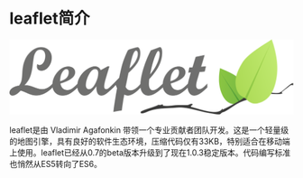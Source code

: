 leaflet简介
====
![](/imgs/leaflet_logo.svg)

leaflet是由 Vladimir Agafonkin 带领一个专业贡献者团队开发。这是一个轻量级的地图引擎，具有良好的软件生态环境，压缩代码仅有33KB，特别适合在移动端上使用。leaflet已经从0.7的beta版本升级到了现在1.0.3稳定版本。代码编写标准也悄然从ES5转向了ES6。
